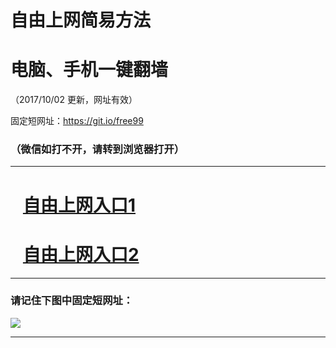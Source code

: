 ﻿# 自由上网简易方法

# 电脑、手机一键翻墙

（2017/10/02 更新，网址有效）

固定短网址：https://git.io/free99

### （微信如打不开，请转到浏览器打开）


***





# &nbsp;&nbsp; <a href="http://ft225059188.fwtz-zhenx1001.xyz/fwqtz01.html?t=100200125161 " target="_blank">自由上网入口1</a>
# &nbsp;&nbsp; <a href="http://ft1815214138.fw-tzzhen1002.xyz/fwqtz02.html?t=100200131009 " target="_blank">自由上网入口2</a>
***

### 请记住下图中固定短网址：

<img src="https://s3-us-west-2.amazonaws.com/fwq-1001/yjfq-20170905okok.png" /> 


***

